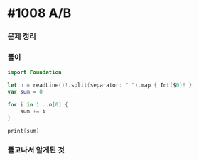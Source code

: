 # #1008 A/B

### 문제 정리



### 풀이



```Swift
import Foundation

let n = readLine()!.split(separator: " ").map { Int($0)! }
var sum = 0

for i in 1...n[0] {
    sum += i
}

print(sum)

```




### 풀고나서 알게된 것


